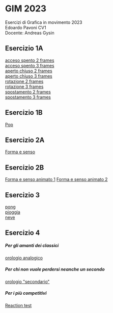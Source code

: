 # GIM 2023
Esercizi di Grafica in movimento 2023  
Edoardo Pavoni CV1  
Docente: Andreas Gysin  

## Esercizio 1A

[acceso spento 2 frames](Esercizio_1A/template/acceso_spento_2.html)  
[acceso spento 3 frames](Esercizio_1A/template/acceso_spento_3.html)  
[aperto chiuso 2 frames](Esercizio_1A/template/aperto_chiuso_2.html)  
[aperto chiuso 3 frames](Esercizio_1A/template/aperto_chiuso_3.html)  
[rotazione 2 frames](Esercizio_1A/template/rotazione_2.html)  
[rotazione 3 frames](Esercizio_1A/template/rotazione_3.html)  
[spostamento 2 frames](Esercizio_1A/template/spostamento_2.html)  
[spostamento 3 frames](Esercizio_1A/template/spostamento_3.html)  

## Esercizio 1B

[Pop](Esercizio_1B/template/popcorn.html)

## Esercizio 2A

[Forma e senso](Esercizio_2A/Esercizio_2A.html)  

## Esercizio 2B

[Forma e senso animato 1](Esercizio_2B/success.html) 
[Forma e senso animato 2](Esercizio_2B/Hesitation.html)  

## Esercizio 3

[pong](Esercizio_3/2_pong/pong.html)  
[pioggia](Esercizio_3/3_pioggia/pioggia.html)  
[neve](Esercizio_3/4_neve/neve.html)

## Esercizio 4

##### Per gli amanti dei classici
[orologio analogico](Esercizio_4/2_orologio_analogico/orologio_analogico.html)  
##### Per chi non vuole perdersi neanche un secondo  
[orologio "secondario"](Esercizio_4/5_orologio_secondario/orologio_secondario.html)  
##### Per i più competitivi  
[Reaction test](Esercizio_4/3_reaction_test/reaction_test.html)  
